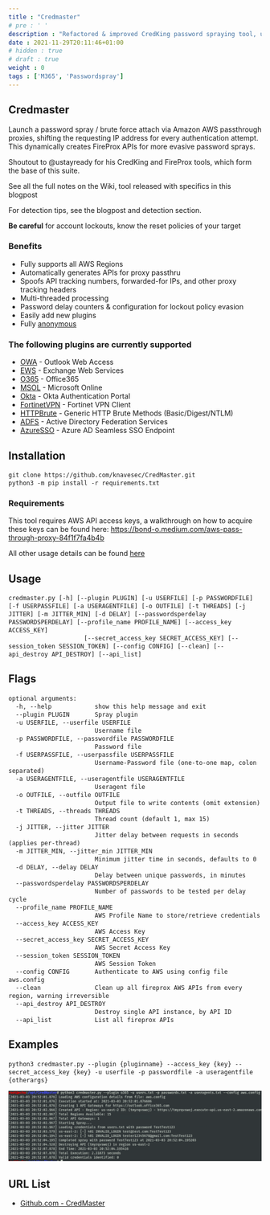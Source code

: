 ```yaml
---
title : "Credmaster"
# pre : ' '
description : "Refactored & improved CredKing password spraying tool, uses FireProx APIs to rotate IP addresses, stay anonymous, and beat throttling."
date : 2021-11-29T20:11:46+01:00
# hidden : true
# draft : true
weight : 0
tags : ['M365', 'Passwordspray']
---
```


## Credmaster

Launch a password spray / brute force attach via Amazon AWS passthrough proxies, shifting the requesting IP address for every authentication attempt. This dynamically creates FireProx APIs for more evasive password sprays.

Shoutout to @ustayready for his CredKing and FireProx tools, which form the base of this suite.

See all the full notes on the Wiki, tool released with specifics in this blogpost

For detection tips, see the blogpost and detection section.

**Be careful** for account lockouts, know the reset policies of your target

### Benefits

* Fully supports all AWS Regions
* Automatically generates APIs for proxy passthru
* Spoofs API tracking numbers, forwarded-for IPs, and other proxy tracking headers
* Multi-threaded processing
* Password delay counters & configuration for lockout policy evasion
* Easily add new plugins
* Fully [anonymous](https://github.com/knavesec/CredMaster/wiki/Anonymity)

### The following plugins are currently supported

* [OWA](https://github.com/knavesec/CredMaster/wiki/OWA) - Outlook Web Access
* [EWS](https://github.com/knavesec/CredMaster/wiki/EWS) - Exchange Web Services
* [O365](https://github.com/knavesec/CredMaster/wiki/O365) - Office365
* [MSOL](https://github.com/knavesec/CredMaster/wiki/MSOL) - Microsoft Online
* [Okta](https://github.com/knavesec/CredMaster/wiki/Okta) - Okta Authentication Portal
* [FortinetVPN](https://github.com/knavesec/CredMaster/wiki/FortinetVPN) - Fortinet VPN Client
* [HTTPBrute](https://github.com/knavesec/CredMaster/wiki/HTTPBrute) - Generic HTTP Brute Methods (Basic/Digest/NTLM)
* [ADFS](https://github.com/knavesec/CredMaster/wiki/ADFS) - Active Directory Federation Services
* [AzureSSO](https://github.com/knavesec/CredMaster/wiki/AzureSSO) - Azure AD Seamless SSO Endpoint

## Installation

```plain
git clone https://github.com/knavesec/CredMaster.git
python3 -m pip install -r requirements.txt
```

### Requirements

This tool requires AWS API access keys, a walkthrough on how to acquire these keys can be found here: <https://bond-o.medium.com/aws-pass-through-proxy-84f1f7fa4b4b>

All other usage details can be found [here](https://github.com/knavesec/CredMaster/wiki/Usage)

## Usage

```plain
credmaster.py [-h] [--plugin PLUGIN] [-u USERFILE] [-p PASSWORDFILE] [-f USERPASSFILE] [-a USERAGENTFILE] [-o OUTFILE] [-t THREADS] [-j JITTER] [-m JITTER_MIN] [-d DELAY] [--passwordsperdelay PASSWORDSPERDELAY] [--profile_name PROFILE_NAME] [--access_key ACCESS_KEY]
                     [--secret_access_key SECRET_ACCESS_KEY] [--session_token SESSION_TOKEN] [--config CONFIG] [--clean] [--api_destroy API_DESTROY] [--api_list]
```

## Flags

```plain
optional arguments:
  -h, --help            show this help message and exit
  --plugin PLUGIN       Spray plugin
  -u USERFILE, --userfile USERFILE
                        Username file
  -p PASSWORDFILE, --passwordfile PASSWORDFILE
                        Password file
  -f USERPASSFILE, --userpassfile USERPASSFILE
                        Username-Password file (one-to-one map, colon separated)
  -a USERAGENTFILE, --useragentfile USERAGENTFILE
                        Useragent file
  -o OUTFILE, --outfile OUTFILE
                        Output file to write contents (omit extension)
  -t THREADS, --threads THREADS
                        Thread count (default 1, max 15)
  -j JITTER, --jitter JITTER
                        Jitter delay between requests in seconds (applies per-thread)
  -m JITTER_MIN, --jitter_min JITTER_MIN
                        Minimum jitter time in seconds, defaults to 0
  -d DELAY, --delay DELAY
                        Delay between unique passwords, in minutes
  --passwordsperdelay PASSWORDSPERDELAY
                        Number of passwords to be tested per delay cycle
  --profile_name PROFILE_NAME
                        AWS Profile Name to store/retrieve credentials
  --access_key ACCESS_KEY
                        AWS Access Key
  --secret_access_key SECRET_ACCESS_KEY
                        AWS Secret Access Key
  --session_token SESSION_TOKEN
                        AWS Session Token
  --config CONFIG       Authenticate to AWS using config file aws.config
  --clean               Clean up all fireprox AWS APIs from every region, warning irreversible
  --api_destroy API_DESTROY
                        Destroy single API instance, by API ID
  --api_list            List all fireprox APIs
```

## Examples

```plain
python3 credmaster.py --plugin {pluginname} --access_key {key} --secret_access_key {key} -u userfile -p passwordfile -a useragentfile {otherargs}
```

![Example](images/example.png)

## URL List

* [Github.com - CredMaster](https://github.com/knavesec/CredMaster)

